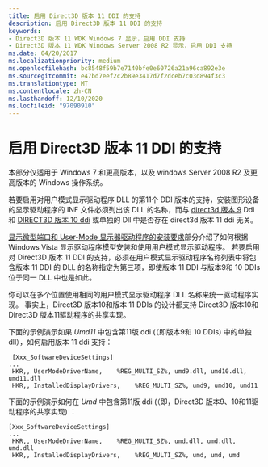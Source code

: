 ```yaml
---
title: 启用 Direct3D 版本 11 DDI 的支持
description: 启用 Direct3D 版本 11 DDI 的支持
keywords:
- Direct3D 版本 11 WDK Windows 7 显示，启用 DDI 支持
- Direct3D 版本 11 WDK Windows Server 2008 R2 显示，启用 DDI 支持
ms.date: 04/20/2017
ms.localizationpriority: medium
ms.openlocfilehash: bc8548f59b7e7140bfe0e60726a21a96ca892e3e
ms.sourcegitcommit: e47bd7eef2c2b89e3417d7f2dceb7c03d894f3c3
ms.translationtype: MT
ms.contentlocale: zh-CN
ms.lasthandoff: 12/10/2020
ms.locfileid: "97090910"
---
```

# <a name="enabling-support-for-the-direct3d-version-11-ddi"></a>启用 Direct3D 版本 11 DDI 的支持


本部分仅适用于 Windows 7 和更高版本，以及 windows Server 2008 R2 及更高版本的 Windows 操作系统。

若要启用对用户模式显示驱动程序 DLL 的第11个 DDI 版本的支持，安装图形设备的显示驱动程序的 INF 文件必须列出该 DLL 的名称，而与 [direct3d 版本 9](/windows-hardware/drivers/ddi/d3dumddi/index) Ddi 和 [DIRECT3D 版本 10 ddi](/windows-hardware/drivers/ddi/_display/#functions) 或单独的 Dll 中是否存在 direct3d 版本 11 ddi 无关。

[显示微型端口和 User-Mode 显示器驱动程序的安装要求](installing-display-miniport-and-user-mode-display-drivers.md)部分介绍了如何根据 Windows Vista 显示驱动程序模型安装和使用用户模式显示驱动程序。 若要启用对 Direct3D 版本 11 DDI 的支持，必须在用户模式显示驱动程序名称列表中将包含版本 11 DDI 的 DLL 的名称指定为第三项，即使版本 11 DDI 与版本9和 10 DDIs 位于同一 DLL 中也是如此。

你可以在多个位置使用相同的用户模式显示驱动程序 DLL 名称来统一驱动程序实现。 事实上，Direct3D 版本10和版本 11 DDIs 的设计都支持 Direct3D 版本10和 Direct3D 版本11驱动程序的共享实现。

下面的示例演示如果 *Umd11* 中包含第11版 ddi (（即版本9和 10 DDIs) 中的单独 dll），如何启用版本 11 ddi 支持：

```inf
 [Xxx_SoftwareDeviceSettings]
...
 HKR,, UserModeDriverName,    %REG_MULTI_SZ%, umd9.dll, umd10.dll,  umd11.dll
 HKR,, InstalledDisplayDrivers,    %REG_MULTI_SZ%, umd9, umd10, umd11 
```

下面的示例演示如何在 *Umd* 中包含第11版 ddi (（即，Direct3D 版本9、10和11驱动程序的共享实现) ：

```inf
[Xxx_SoftwareDeviceSettings]
...
 HKR,, UserModeDriverName,    %REG_MULTI_SZ%, umd.dll, umd.dll, umd.dll
 HKR,, InstalledDisplayDrivers,    %REG_MULTI_SZ%, umd, umd, umd 
```

 


